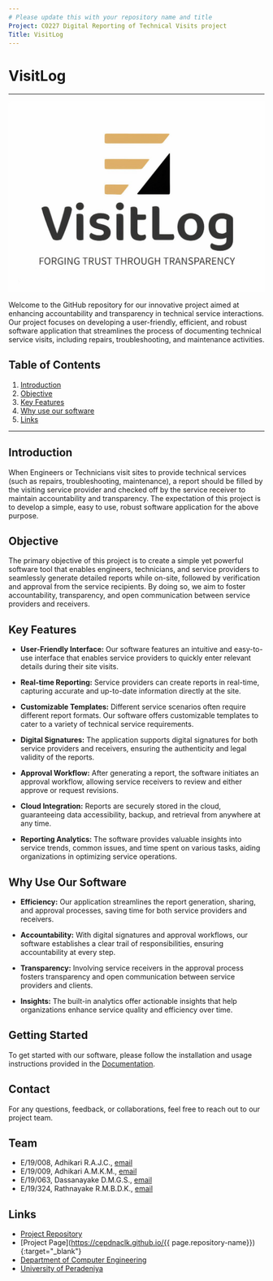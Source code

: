 ```yaml
---
# Please update this with your repository name and title
Project: CO227 Digital Reporting of Technical Visits project
Title: VisitLog
---
```


[comment]: # "This is the standard layout for the project, but you can clean this and use your own template"


# VisitLog

---


![Logo](/docs/images/logo.jpg)

Welcome to the GitHub repository for our innovative project aimed at enhancing accountability and transparency in technical service interactions. Our project focuses on developing a user-friendly, efficient, and robust software application that streamlines the process of documenting technical service visits, including repairs, troubleshooting, and maintenance activities.


## Table of Contents
1. [Introduction](#introduction)
2. [Objective](#objective)
3. [Key Features](#key-features)
4. [Why use our software](#whay-use-our-software)
5. [Links](#links)

---

## Introduction

When Engineers or Technicians visit sites to provide technical services (such as repairs, troubleshooting, maintenance), a report should be filled by the visiting service provider and checked off by the service receiver to maintain accountability and transparency. The expectation of this project is to develop a simple, easy to use, robust software application for the above purpose. 


## Objective

The primary objective of this project is to create a simple yet powerful software tool that enables engineers, technicians, and service providers to seamlessly generate detailed reports while on-site, followed by verification and approval from the service recipients. By doing so, we aim to foster accountability, transparency, and open communication between service providers and receivers.

## Key Features

- **User-Friendly Interface:** Our software features an intuitive and easy-to-use interface that enables service providers to quickly enter relevant details during their site visits.

- **Real-time Reporting:** Service providers can create reports in real-time, capturing accurate and up-to-date information directly at the site.

- **Customizable Templates:** Different service scenarios often require different report formats. Our software offers customizable templates to cater to a variety of technical service requirements.

- **Digital Signatures:** The application supports digital signatures for both service providers and receivers, ensuring the authenticity and legal validity of the reports.

- **Approval Workflow:** After generating a report, the software initiates an approval workflow, allowing service receivers to review and either approve or request revisions.

- **Cloud Integration:** Reports are securely stored in the cloud, guaranteeing data accessibility, backup, and retrieval from anywhere at any time.

- **Reporting Analytics:** The software provides valuable insights into service trends, common issues, and time spent on various tasks, aiding organizations in optimizing service operations.

## Why Use Our Software

- **Efficiency:** Our application streamlines the report generation, sharing, and approval processes, saving time for both service providers and receivers.

- **Accountability:** With digital signatures and approval workflows, our software establishes a clear trail of responsibilities, ensuring accountability at every step.

- **Transparency:** Involving service receivers in the approval process fosters transparency and open communication between service providers and clients.

- **Insights:** The built-in analytics offer actionable insights that help organizations enhance service quality and efficiency over time.

## Getting Started

To get started with our software, please follow the installation and usage instructions provided in the [Documentation](/docs).

## Contact

For any questions, feedback, or collaborations, feel free to reach out to our project team.

## Team
-  E/19/008, Adhikari R.A.J.C., [email](mailto:e19008@eng.pdn.ac.lk)
-  E/19/009, Adhikari A.M.K.M., [email](mailto:e19009@eng.pdn.ac.lk)
-  E/19/063, Dassanayake D.M.G.S., [email](mailto:e19063@eng.pdn.ac.lk)
-  E/19/324, Rathnayake R.M.B.D.K., [email](mailto:e19324@eng.pdn.ac.lk)

## Links

- [Project Repository](https://github.com/cepdnaclk/e19-co227-digital-reporting-of-technical-visits/tree/main)
- [Project Page](https://cepdnaclk.github.io/{{ page.repository-name}}){:target="_blank"}
- [Department of Computer Engineering](http://www.ce.pdn.ac.lk/)
- [University of Peradeniya](https://eng.pdn.ac.lk/)


[//]: # (Please refer this to learn more about Markdown syntax)
[//]: # (https://github.com/adam-p/markdown-here/wiki/Markdown-Cheatsheet)

